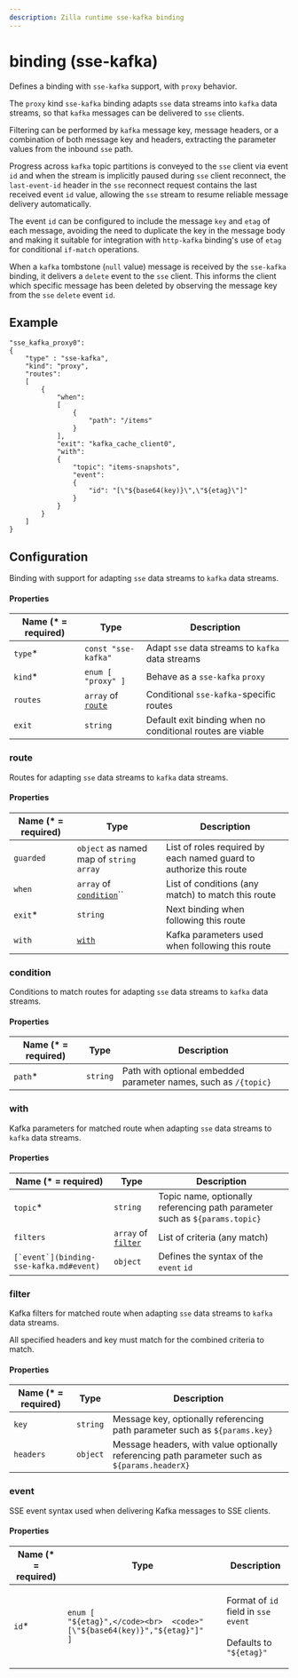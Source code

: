 ```yaml
---
description: Zilla runtime sse-kafka binding
---
```


# binding (sse-kafka)

Defines a binding with `sse-kafka`  support, with `proxy` behavior.

The `proxy` kind `sse-kafka` binding adapts `sse` data streams into `kafka` data streams, so that `kafka` messages can be delivered to `sse` clients.

Filtering can be performed by `kafka` message key, message headers, or a combination of both message key and headers, extracting the parameter values from the inbound `sse` path.

Progress across `kafka` topic partitions is conveyed to the `sse` client via event `id` and when the stream is implicitly paused during `sse` client reconnect, the `last-event-id` header in the `sse` reconnect request contains the last received event `id` value, allowing the `sse` stream to resume reliable message delivery automatically.

The event `id` can be configured to include the message `key` and `etag` of each message, avoiding the need to duplicate the key in the message body and making it suitable for integration with `http-kafka` binding's use of `etag` for conditional `if-match` operations.

When a `kafka` tombstone (`null` value) message is received by the `sse-kafka` binding, it delivers a `delete` event to the `sse` client. This informs the client which specific message has been deleted by observing the message key from the `sse` `delete` event `id`.

## Example

```
"sse_kafka_proxy0":
{
    "type" : "sse-kafka",
    "kind": "proxy",
    "routes":
    [
        {
            "when":
            [
                {
                    "path": "/items"
                }
            ],
            "exit": "kafka_cache_client0",
            "with":
            {
                "topic": "items-snapshots",
                "event":
                {
                    "id": "[\"${base64(key)}\",\"${etag}\"]"
                }
            }
        }
    ]
}
```

## Configuration

Binding with support for adapting `sse` data streams to `kafka` data streams.

#### Properties

| Name (\* = required) | Type                                             | Description                                                |
| -------------------- | ------------------------------------------------ | ---------------------------------------------------------- |
| `type`\*             | `const "sse-kafka"`                              | Adapt `sse` data streams to `kafka` data streams           |
| `kind`\*             | `enum [ "proxy" ]`                               | Behave as a `sse-kafka` `proxy`                            |
| `routes`             | `array` of [`route`](binding-sse-kafka.md#route) | Conditional `sse-kafka`-specific routes                    |
| `exit`               | `string`                                         | Default exit binding when no conditional routes are viable |

### route

Routes for adapting `sse` data streams to `kafka` data streams.

#### Properties

| Name (\* = required) | Type                                                       | Description                                                        |
| -------------------- | ---------------------------------------------------------- | ------------------------------------------------------------------ |
| `guarded`            | `object` as named map of `string` `array`                  | List of roles required by each named guard to authorize this route |
| `when`               | `array` of [`condition`](binding-sse-kafka.md#condition)`` | List of conditions (any match) to match this route                 |
| `exit`\*             | `string`                                                   | Next binding when following this route                             |
| `with`               | [`with`](binding-sse-kafka.md#with)                        | Kafka parameters used when following this route                    |

### condition

Conditions to match routes for adapting `sse` data streams to `kafka` data streams.

#### Properties

| Name (\* = required) | Type     | Description                                                     |
| -------------------- | -------- | --------------------------------------------------------------- |
| `path`\*             | `string` | Path with optional embedded parameter names, such as `/{topic}` |

### with

Kafka parameters for matched route when adapting `sse` data streams to `kafka` data streams.

#### Properties

| Name (\* = required)                      | Type                                               | Description                                                                 |
| ----------------------------------------- | -------------------------------------------------- | --------------------------------------------------------------------------- |
| `topic`\*                                 | `string`                                           | Topic name, optionally referencing path parameter such as `${params.topic}` |
| `filters`                                 | `array` of [`filter`](binding-sse-kafka.md#filter) | List of criteria (any match)                                                |
| ``[`event`](binding-sse-kafka.md#event)`` | `object`                                           | Defines the syntax of the `event` `id`                                      |

### filter

Kafka filters for matched route when adapting `sse` data streams to `kafka` data streams.

All specified headers and key must match for the combined criteria to match.

#### Properties

| Name (\* = required) | Type     | Description                                                                                   |
| -------------------- | -------- | --------------------------------------------------------------------------------------------- |
| `key`                | `string` | Message key, optionally referencing path parameter such as `${params.key}`                    |
| `headers`            | `object` | Message headers, with value optionally referencing path parameter such as `${params.headerX}` |

### event

SSE event syntax used when delivering Kafka messages to SSE clients.

#### Properties

| Name (\* = required) | Type                                                                                                                           | Description                                                                                                             |
| -------------------- | ------------------------------------------------------------------------------------------------------------------------------ | ----------------------------------------------------------------------------------------------------------------------- |
| `id`\*               | <p><code>enum [</code><br>  <code>"${etag}",</code><br>  <code>"[\"${base64(key)}\",\"${etag}\"]"</code><br><code>]</code></p> | <p>Format of <code>id</code> field in <code>sse</code> <code>event</code><br><br>Defaults to <code>"${etag}"</code></p> |

